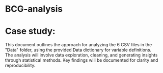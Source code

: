 # BCG-analysis
# Case study:


This document outlines the approach for analyzing the 6 CSV files in the "Data" folder, using the provided Data dictionary for variable definitions. The analysis will involve data exploration, cleaning, and generating insights through statistical methods. Key findings will be documented for clarity and reproducibility.

    
  
